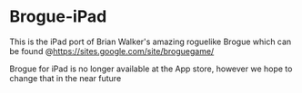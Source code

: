 Brogue-iPad
===========

This is the iPad port of Brian Walker's amazing roguelike Brogue which can be found @https://sites.google.com/site/broguegame/

Brogue for iPad is no longer available at the App store, however we hope to change that in the near future

